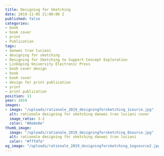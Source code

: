 ```yaml
---
title: Designing for Sketching
date: 2019-11-05 21:00:00 Z
published: false
categories:
- book
- book cover
- print
- Publication
tags:
- danwei tran luciani
- designing for sketching
- Designing for Sketching to Support Concept Exploration
- Linköping University Electronic Press
- book cover design
- book
- book cover
- design for print publication
- print
- print publication
position: 11
year: 2019
images:
- image: "/uploads/rationale_2019_designingforsketching_1source.jpg"
  alt: rationale designing for sketching danwei tran luciani cover
  image_ratio: 3-2
  color: "#8e8e8e"
thumb_image:
  image: "/uploads/rationale_2019_designingforsketching_0source.jpg"
  alt: rationale designing for sketching danwei tran luciani
  color: "#fffdfa"
og_image: "/uploads/rationale_2019_designingforsketching_1ogsource2.jpg"
---
```


